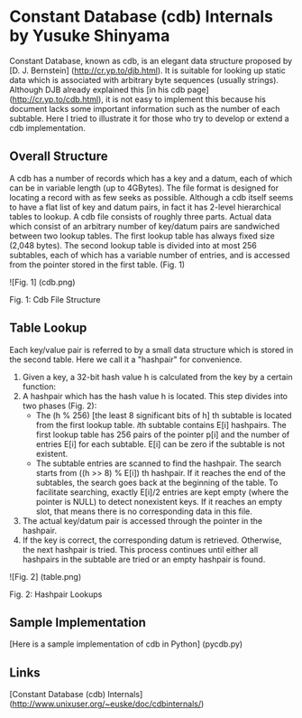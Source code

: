 # Constant Database (cdb) Internals by Yusuke Shinyama

Constant Database, known as cdb, is an elegant data structure proposed by [D. J. Bernstein] (http://cr.yp.to/djb.html). It is suitable for looking up static data which is associated with arbitrary byte sequences (usually strings). Although DJB already explained this [in his cdb page] (http://cr.yp.to/cdb.html), it is not easy to implement this because his document lacks some important information such as the number of each subtable. Here I tried to illustrate it for those who try to develop or extend a cdb implementation.

## Overall Structure

 A cdb has a number of records which has a key and a datum, each of which can be in variable length (up to 4GBytes). The file format is designed for locating a record with as few seeks as possible. Although a cdb itself seems to have a flat list of key and datum pairs, in fact it has 2-level hierarchical tables to lookup. A cdb file consists of roughly three parts. Actual data which consist of an arbitrary number of key/datum pairs are sandwiched between two lookup tables. The first lookup table has always fixed size (2,048 bytes). The second lookup table is divided into at most 256 subtables, each of which has a variable number of entries, and is accessed from the pointer stored in the first table. (Fig. 1)

![Fig. 1] (cdb.png)

Fig. 1: Cdb File Structure 

## Table Lookup

Each key/value pair is referred to by a small data structure which is stored in the second table. Here we call it a "hashpair" for convenience. 

1. Given a key, a 32-bit hash value h is calculated from the key by a certain function:
2. A hashpair which has the hash value h is located. This step divides into two phases (Fig. 2): 
   * The (h % 256) [the least 8 significant bits of h] th subtable is located from the first lookup table. *i*th subtable contains E[i] hashpairs. The first lookup table has 256 pairs of the pointer p[i] and the number of entries E[i] for each subtable. E[i] can be zero if the subtable is not existent. 
   * The subtable entries are scanned to find the hashpair. The search starts from ((h >> 8) % E[i]) th hashpair. If it reaches the end of the subtables, the search goes back at the beginning of the table. To facilitate searching, exactly E[i]/2 entries are kept empty (where the pointer is NULL) to detect nonexistent keys. If it reaches an empty slot, that means there is no corresponding data in this file.
3. The actual key/datum pair is accessed through the pointer in the hashpair. 
4. If the key is correct, the corresponding datum is retrieved. Otherwise, the next hashpair is tried. This process continues until either all hashpairs in the subtable are tried or an empty hashpair is found. 

![Fig. 2] (table.png)

Fig. 2: Hashpair Lookups 

## Sample Implementation

[Here is a sample implementation of cdb in Python] (pycdb.py)

## Links

[Constant Database (cdb) Internals] (http://www.unixuser.org/~euske/doc/cdbinternals/)




